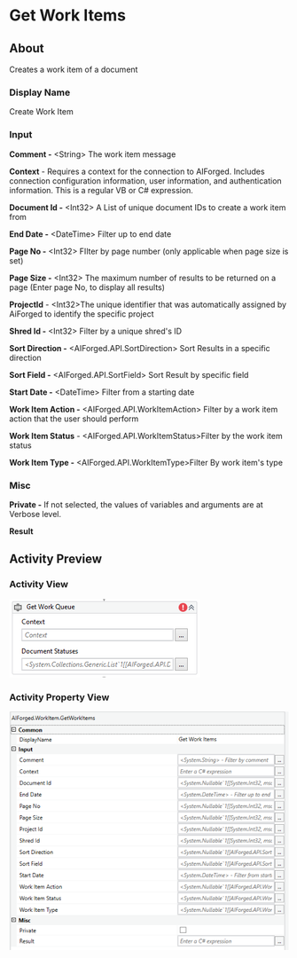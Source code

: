 # Get Work Items

## About

Creates a work item of a document

### Display Name

Create Work Item

### Input

**Comment -** \<String> The work item message

**Context** - Requires a context for the connection to AIForged. Includes connection configuration information, user information, and authentication information. This is a regular VB or C# expression.

**Document Id -** \<Int32> A List of unique document IDs to create a work item from

**End Date -** \<DateTime> Filter up to end date

**Page No -** \<Int32> FIlter by page number (only applicable when page size is set)

**Page Size -** \<Int32> The maximum number of results to be returned on a page (Enter page No, to display all results)

**ProjectId** - \<Int32>The unique identifier that was automatically assigned by AiForged to identify the specific project

**Shred Id -** \<Int32> Filter by a unique shred's ID

**Sort Direction -** \<AIForged.API.SortDirection> Sort Results in a specific direction

**Sort Field -** \<AIForged.API.SortField> Sort Result by specific field

**Start Date -** \<DateTime> Filter from a starting date

**Work Item Action -** \<AIForged.API.WorkItemAction> Filter by a work item action that the user should perform

**Work Item Status** - \<AIForged.API.WorkItemStatus>Filter by the work item status

**Work Item Type -** \<AIForged.API.WorkItemType>Filter By work item's type

### Misc

**Private -** If not selected, the values of variables and arguments are at Verbose level.

**Result**

##

## Activity Preview

### Activity View

![](../../../assets/image%20%2895%29%20%281%29%20%281%29.png)
### Activity Property View

![](../../../assets/image%20%2818%29%20%287%29.png)



